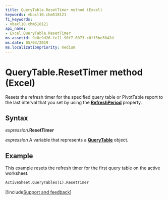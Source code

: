 ```yaml
---
title: QueryTable.ResetTimer method (Excel)
keywords: vbaxl10.chm518121
f1_keywords:
- vbaxl10.chm518121
api_name:
- Excel.QueryTable.ResetTimer
ms.assetid: 9e8c9d26-fe11-90f7-6073-c8ff5be3042d
ms.date: 05/03/2019
ms.localizationpriority: medium
---
```



# QueryTable.ResetTimer method (Excel)

Resets the refresh timer for the specified query table or PivotTable report to the last interval that you set by using the **[RefreshPeriod](Excel.QueryTable.RefreshPeriod.md)** property.


## Syntax

_expression_.**ResetTimer**

_expression_ A variable that represents a **[QueryTable](Excel.QueryTable.md)** object.


## Example

This example resets the refresh timer for the first query table on the active worksheet.

```vb
ActiveSheet.QueryTables(1).ResetTimer
```




[!include[Support and feedback](~/includes/feedback-boilerplate.md)]